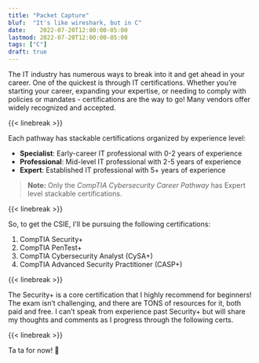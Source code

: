 ```yaml
---
title: "Packet Capture"
bluf:  "It's like wireshark, but in C"
date:    2022-07-20T12:00:00-05:00
lastmod: 2022-07-20T12:00:00-05:00
tags: ["C"]
draft: true
---
```


The IT industry has numerous ways to break into it and get ahead in your
career. One of the quickest is through IT certifications. Whether you’re
starting your career, expanding your expertise, or needing to comply with
policies or mandates - certifications are the way to go! Many vendors offer
widely recognized and accepted.

{{< linebreak >}}

Each pathway has stackable certifications organized by experience level:

* **Specialist**: Early-career IT professional with 0-2 years of experience
* **Professional**: Mid-level IT professional with 2-5 years of experience
* **Expert**: Established IT professional with 5+ years of experience

> **Note:** Only the *CompTIA Cybersecurity Career Pathway* has Expert level
stackable certifications.

{{< linebreak >}}

So, to get the CSIE, I'll be pursuing the following certifications:

1. CompTIA Security+
2. CompTIA PenTest+
3. CompTIA Cybersecurity Analyst (CySA+)
4. CompTIA Advanced Security Practitioner (CASP+)

{{< linebreak >}}

The Security+ is a core certification that I highly recommend for beginners! The
exam isn’t challenging, and there are TONS of resources for it, both paid and
free. I can’t speak from experience past Security+ but will share my thoughts
and comments as I progress through the following certs.

{{< linebreak >}}

Ta ta for now! 👋

